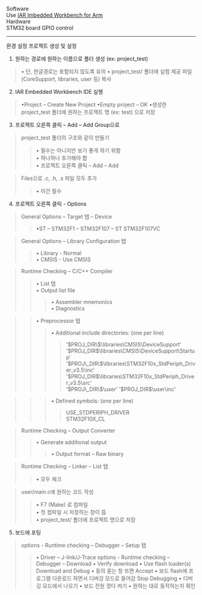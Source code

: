 Software  
Use [IAR Imbedded Workbench for Arm](https://www.iar.com/ko/products/architectures/arm/iar-embedded-workbench-for-arm/iar-embedded-workbench-for-arm-free-trial-version)  
Hardware  
STM32 board GPIO control

---
환경 설정
프로젝트 생성 및 설정
1. 원하는 경로에 원하는 이름으로 폴더 생성 (ex: project_test)
>• 단, 한글경로는 포함되지 않도록 유의
>• project_test/ 폴더에 실험 제공 파일 (CoreSupport, libraries, user 등) 복사  

2. IAR Embedded Workbench IDE 실행
>•Project – Create New Project
>•Empty project – OK
>•생성한 project_test 폴더에 원하는 프로젝트 명 (ex: test) 으로 저장  

3. 프로젝트 오른쪽 클릭 – Add – Add Group으로
>project_test 폴더의 구조와 같이 만들기
>>• 필수는 아니지만 보기 좋게 하기 위함  
>>• 하나하나 추가해야 함  
>>• 프로젝트 오른쪽 클릭 – Add – Add

>Files으로 .c, .h, .s 파일 모두 추가  
>>• 이건 필수  

4. 프로젝트 오른쪽 클릭 - Options
>General Options – Target 탭 – Device
>>•ST – STM32F1 – STM32F107 – ST STM32F107VC

>General Options – Library Configuration 탭
>>• Library - Normal  
>>• CMSIS - Use CMSIS

>Runtime Checking – C/C++ Compiler
>>• List 탭  
>>• Output list file  
>>>• Assembler mnemonics  
>>>• Diagnostics  

>>• Preprocessor 탭  
>>>• Additional include directories: (one per line)
>>>>'$PROJ_DIR\$\libraries\CMSIS\DeviceSupport'  
>>>>'$PROJ\_DIR\$\libraries\CMSIS\DeviceSupport\Startup'
>>>>'$PROJ\_DIR\$\libraries\STM32F10x_StdPeriph_Driver_v3.5\inc'
>>>>'$PROJ\_DIR\$\libraries\STM32F10x_StdPeriph_Driver_v3.5\src'  
>>>>'$PROJ\_DIR\$\user'  
>>>>'$PROJ\_DIR\$\user\inc'

>>>• Defined symbols: (one per line)  
>>>>USE_STDPERIPH_DRIVER  
>>>>STM32F10X_CL

>Runtime Checking – Output Converter
>>• Generate additional output  
>>>• Output format – Raw binary

>Runtime Checking – Linker – List 탭  
>>• 모두 체크

>user/main.c에 원하는 코드 작성
>>• F7 (Make) 로 컴파일  
>>• 첫 컴파일 시 저장하는 창이 뜸  
>>• project_test/ 폴더에 프로젝트 명으로 저장  

5. 보드에 포팅  
>options - Runtime checking – Debugger – Setup 탭
>>• Driver – J-link/J-Trace
>options - Runtime checking – Debugger – Download
>>• Verify download
>>• Use flash loader(s)
>Download and Debug
>>• 동의 묻는 창 뜨면 Accept
>>• 보드 flash에 프로그램 다운로드 하면서 디버깅 모드로 들어감
>Stop Debugging
>>• 디버깅 모드에서 나오기
>>• 보드 전원 껐다 켜기
>>• 원하는 대로 동작하는지 확인
